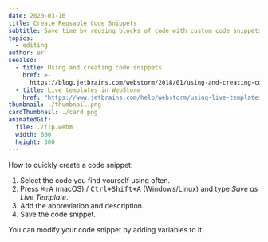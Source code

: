 ```yaml
---
date: 2020-03-16
title: Create Reusable Code Snippets
subtitle: Save time by reusing blocks of code with custom code snippets.
topics:
  - editing
author: er
seealso:
  - title: Using and creating code snippets
    href: >-
      https://blog.jetbrains.com/webstorm/2018/01/using-and-creating-code-snippets/
  - title: Live templates in WebStorm
    href: "https://www.jetbrains.com/help/webstorm/using-live-templates.html"
thumbnail: ./thumbnail.png
cardThumbnail: ./card.png
animatedGif:
  file: ./tip.webm
  width: 600
  height: 300
---
```


How to quickly create a code snippet:

1. Select the code you find yourself using often.
2. Press <kbd>⌘⇧A</kbd> (macOS) / <kbd>Ctrl+Shift+A</kbd> (Windows/Linux) and type _Save as Live Template_.
3. Add the abbreviation and description.
4. Save the code snippet.

You can modify your code snippet by adding variables to it.

